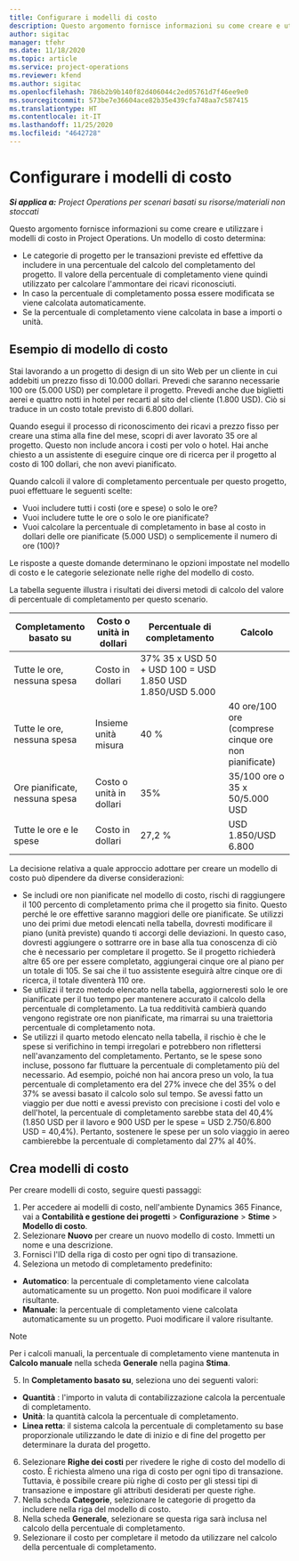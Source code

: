 ```yaml
---
title: Configurare i modelli di costo
description: Questo argomento fornisce informazioni su come creare e utilizzare i modelli di costo in Project Operations.
author: sigitac
manager: tfehr
ms.date: 11/18/2020
ms.topic: article
ms.service: project-operations
ms.reviewer: kfend
ms.author: sigitac
ms.openlocfilehash: 786b2b9b140f82d406044c2ed05761d7f46ee9e0
ms.sourcegitcommit: 573be7e36604ace82b35e439cfa748aa7c587415
ms.translationtype: HT
ms.contentlocale: it-IT
ms.lasthandoff: 11/25/2020
ms.locfileid: "4642728"
---
```

# <a name="set-up-cost-templates"></a>Configurare i modelli di costo

_**Si applica a:** Project Operations per scenari basati su risorse/materiali non stoccati_


Questo argomento fornisce informazioni su come creare e utilizzare i modelli di costo in Project Operations. Un modello di costo determina:

- Le categorie di progetto per le transazioni previste ed effettive da includere in una percentuale del calcolo del completamento del progetto. Il valore della percentuale di completamento viene quindi utilizzato per calcolare l'ammontare dei ricavi riconosciuti.
- In caso la percentuale di completamento possa essere modificata se viene calcolata automaticamente.
- Se la percentuale di completamento viene calcolata in base a importi o unità.

## <a name="cost-template-example"></a>Esempio di modello di costo

Stai lavorando a un progetto di design di un sito Web per un cliente in cui addebiti un prezzo fisso di 10.000 dollari. Prevedi che saranno necessarie 100 ore (5.000 USD) per completare il progetto. Prevedi anche due biglietti aerei e quattro notti in hotel per recarti al sito del cliente (1.800 USD). Ciò si traduce in un costo totale previsto di 6.800 dollari.

Quando esegui il processo di riconoscimento dei ricavi a prezzo fisso per creare una stima alla fine del mese, scopri di aver lavorato 35 ore al progetto. Questo non include ancora i costi per volo o hotel. Hai anche chiesto a un assistente di eseguire cinque ore di ricerca per il progetto al costo di 100 dollari, che non avevi pianificato.

Quando calcoli il valore di completamento percentuale per questo progetto, puoi effettuare le seguenti scelte:

- Vuoi includere tutti i costi (ore e spese) o solo le ore?
- Vuoi includere tutte le ore o solo le ore pianificate?
- Vuoi calcolare la percentuale di completamento in base al costo in dollari delle ore pianificate (5.000 USD) o semplicemente il numero di ore (100)?

Le risposte a queste domande determinano le opzioni impostate nel modello di costo e le categorie selezionate nelle righe del modello di costo.

La tabella seguente illustra i risultati dei diversi metodi di calcolo del valore di percentuale di completamento per questo scenario.

| Completamento basato su | Costo o unità in dollari | Percentuale di completamento | Calcolo |
| --- | --- | --- | --- |
| Tutte le ore, nessuna spesa | Costo in dollari | 37% 35 x USD 50 + USD 100 = USD 1.850 USD 1.850/USD 5.000 |
| Tutte le ore, nessuna spesa | Insieme unità misura | 40 % | 40 ore/100 ore (comprese cinque ore non pianificate) |
| Ore pianificate, nessuna spesa | Costo o unità in dollari | 35% | 35/100 ore o 35 x 50/5.000 USD |
| Tutte le ore e le spese | Costo in dollari | 27,2 % | USD 1.850/USD 6.800 |

La decisione relativa a quale approccio adottare per creare un modello di costo può dipendere da diverse considerazioni:

- Se includi ore non pianificate nel modello di costo, rischi di raggiungere il 100 percento di completamento prima che il progetto sia finito. Questo perché le ore effettive saranno maggiori delle ore pianificate. Se utilizzi uno dei primi due metodi elencati nella tabella, dovresti modificare il piano (unità previste) quando ti accorgi delle deviazioni. In questo caso, dovresti aggiungere o sottrarre ore in base alla tua conoscenza di ciò che è necessario per completare il progetto. Se il progetto richiederà altre 65 ore per essere completato, aggiungerai cinque ore al piano per un totale di 105. Se sai che il tuo assistente eseguirà altre cinque ore di ricerca, il totale diventerà 110 ore.
- Se utilizzi il terzo metodo elencato nella tabella, aggiorneresti solo le ore pianificate per il tuo tempo per mantenere accurato il calcolo della percentuale di completamento. La tua redditività cambierà quando vengono registrate ore non pianificate, ma rimarrai su una traiettoria percentuale di completamento nota.
- Se utilizzi il quarto metodo elencato nella tabella, il rischio è che le spese si verifichino in tempi irregolari e potrebbero non riflettersi nell'avanzamento del completamento. Pertanto, se le spese sono incluse, possono far fluttuare la percentuale di completamento più del necessario. Ad esempio, poiché non hai ancora preso un volo, la tua percentuale di completamento era del 27% invece che del 35% o del 37% se avessi basato il calcolo solo sul tempo. Se avessi fatto un viaggio per due notti e avessi previsto con precisione i costi del volo e dell'hotel, la percentuale di completamento sarebbe stata del 40,4% (1.850 USD per il lavoro e 900 USD per le spese = USD 2.750/6.800 USD = 40,4%). Pertanto, sostenere le spese per un solo viaggio in aereo cambierebbe la percentuale di completamento dal 27% al 40%.

## <a name="create-cost-templates"></a>Crea modelli di costo
Per creare modelli di costo, seguire questi passaggi:

1. Per accedere ai modelli di costo, nell'ambiente Dynamics 365 Finance, vai a **Contabilità e gestione dei progetti** > **Configurazione** > **Stime** > **Modello di costo**.
2. Selezionare **Nuovo** per creare un nuovo modello di costo. Immetti un nome e una descrizione.
3. Fornisci l'ID della riga di costo per ogni tipo di transazione.
4. Seleziona un metodo di completamento predefinito:

  - **Automatico**: la percentuale di completamento viene calcolata automaticamente su un progetto. Non puoi modificare il valore risultante.
  - **Manuale**: la percentuale di completamento viene calcolata automaticamente su un progetto. Puoi modificare il valore risultante.

  > [!NOTE]
  > Per i calcoli manuali, la percentuale di completamento viene mantenuta in **Calcolo manuale** nella scheda **Generale** nella pagina **Stima**.

5. In **Completamento basato su**, seleziona uno dei seguenti valori:

  - **Quantità** : l'importo in valuta di contabilizzazione calcola la percentuale di completamento.
  - **Unità**: la quantità calcola la percentuale di completamento.
  - **Linea retta**: il sistema calcola la percentuale di completamento su base proporzionale utilizzando le date di inizio e di fine del progetto per determinare la durata del progetto.

6. Selezionare **Righe dei costi** per rivedere le righe di costo del modello di costo. È richiesta almeno una riga di costo per ogni tipo di transazione. Tuttavia, è possibile creare più righe di costo per gli stessi tipi di transazione e impostare gli attributi desiderati per queste righe.
7. Nella scheda **Categorie**, selezionare le categorie di progetto da includere nella riga del modello di costo.
8. Nella scheda **Generale**, selezionare se questa riga sarà inclusa nel calcolo della percentuale di completamento.
9. Selezionare il costo per completare il metodo da utilizzare nel calcolo della percentuale di completamento.
